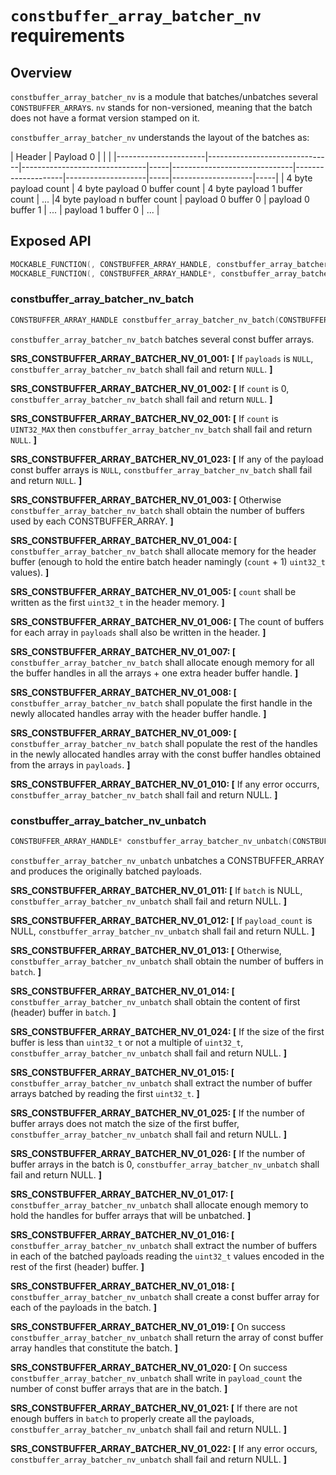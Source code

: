 ﻿`constbuffer_array_batcher_nv` requirements
================

## Overview

`constbuffer_array_batcher_nv` is a module that batches/unbatches several `CONSTBUFFER_ARRAY`s. `nv` stands for non-versioned, meaning that the batch does not have a format version stamped on it.

`constbuffer_array_batcher_nv` understands the layout of the batches as:

| Header                                                                                                                    | Payload 0                               |     |                          |
|----------------------|-------------------------------|-------------------------------|-----|------------------------------|--------------------|--------------------|-----|--------------------|-----|
| 4 byte payload count | 4 byte payload 0 buffer count | 4 byte payload 1 buffer count | ... |4 byte payload n buffer count | payload 0 buffer 0 | payload 0 buffer 1 | ... | payload 1 buffer 0 | ... |

## Exposed API

```c
MOCKABLE_FUNCTION(, CONSTBUFFER_ARRAY_HANDLE, constbuffer_array_batcher_nv_batch, CONSTBUFFER_ARRAY_HANDLE*, payloads, uint32_t, count);
MOCKABLE_FUNCTION(, CONSTBUFFER_ARRAY_HANDLE*, constbuffer_array_batcher_nv_unbatch, CONSTBUFFER_ARRAY_HANDLE, batch, uint32_t*, payload_count);
```

### constbuffer_array_batcher_nv_batch

```c
CONSTBUFFER_ARRAY_HANDLE constbuffer_array_batcher_nv_batch(CONSTBUFFER_ARRAY_HANDLE* payloads, uint32_t count);
```

`constbuffer_array_batcher_nv_batch` batches several const buffer arrays.

**SRS_CONSTBUFFER_ARRAY_BATCHER_NV_01_001: [** If `payloads` is `NULL`, `constbuffer_array_batcher_nv_batch` shall fail and return `NULL`. **]**

**SRS_CONSTBUFFER_ARRAY_BATCHER_NV_01_002: [** If `count` is 0, `constbuffer_array_batcher_nv_batch` shall fail and return `NULL`. **]**

**SRS_CONSTBUFFER_ARRAY_BATCHER_NV_02_001: [** If `count` is `UINT32_MAX` then `constbuffer_array_batcher_nv_batch` shall fail and return `NULL`. **]**

**SRS_CONSTBUFFER_ARRAY_BATCHER_NV_01_023: [** If any of the payload const buffer arrays is `NULL`, `constbuffer_array_batcher_nv_batch` shall fail and return `NULL`. **]**

**SRS_CONSTBUFFER_ARRAY_BATCHER_NV_01_003: [** Otherwise `constbuffer_array_batcher_nv_batch` shall obtain the number of buffers used by each CONSTBUFFER_ARRAY. **]**

**SRS_CONSTBUFFER_ARRAY_BATCHER_NV_01_004: [** `constbuffer_array_batcher_nv_batch` shall allocate memory for the header buffer (enough to hold the entire batch header namingly (`count` + 1) `uint32_t` values). **]**

**SRS_CONSTBUFFER_ARRAY_BATCHER_NV_01_005: [** `count` shall be written as the first `uint32_t` in the header memory. **]**

**SRS_CONSTBUFFER_ARRAY_BATCHER_NV_01_006: [** The count of buffers for each array in `payloads` shall also be written in the header. **]**

**SRS_CONSTBUFFER_ARRAY_BATCHER_NV_01_007: [** `constbuffer_array_batcher_nv_batch` shall allocate enough memory for all the buffer handles in all the arrays + one extra header buffer handle. **]**

**SRS_CONSTBUFFER_ARRAY_BATCHER_NV_01_008: [** `constbuffer_array_batcher_nv_batch` shall populate the first handle in the newly allocated handles array with the header buffer handle. **]**

**SRS_CONSTBUFFER_ARRAY_BATCHER_NV_01_009: [** `constbuffer_array_batcher_nv_batch` shall populate the rest of the handles in the newly allocated handles array with the const buffer handles obtained from the arrays in `payloads`. **]**

**SRS_CONSTBUFFER_ARRAY_BATCHER_NV_01_010: [** If any error occurrs, `constbuffer_array_batcher_nv_batch` shall fail and return NULL. **]**

### constbuffer_array_batcher_nv_unbatch

```c
CONSTBUFFER_ARRAY_HANDLE* constbuffer_array_batcher_nv_unbatch(CONSTBUFFER_ARRAY_HANDLE batch, uint32_t* payload_count);
```

`constbuffer_array_batcher_nv_unbatch` unbatches a CONSTBUFFER_ARRAY and produces the originally batched payloads.

**SRS_CONSTBUFFER_ARRAY_BATCHER_NV_01_011: [** If `batch` is NULL, `constbuffer_array_batcher_nv_unbatch` shall fail and return NULL. **]**

**SRS_CONSTBUFFER_ARRAY_BATCHER_NV_01_012: [** If `payload_count` is NULL, `constbuffer_array_batcher_nv_unbatch` shall fail and return NULL. **]**

**SRS_CONSTBUFFER_ARRAY_BATCHER_NV_01_013: [** Otherwise, `constbuffer_array_batcher_nv_unbatch` shall obtain the number of buffers in `batch`. **]**

**SRS_CONSTBUFFER_ARRAY_BATCHER_NV_01_014: [** `constbuffer_array_batcher_nv_unbatch` shall obtain the content of first (header) buffer in `batch`. **]**

**SRS_CONSTBUFFER_ARRAY_BATCHER_NV_01_024: [** If the size of the first buffer is less than `uint32_t` or not a multiple of `uint32_t`, `constbuffer_array_batcher_nv_unbatch` shall fail and return NULL. **]**

**SRS_CONSTBUFFER_ARRAY_BATCHER_NV_01_015: [** `constbuffer_array_batcher_nv_unbatch` shall extract the number of buffer arrays batched by reading the first `uint32_t`. **]**

**SRS_CONSTBUFFER_ARRAY_BATCHER_NV_01_025: [** If the number of buffer arrays does not match the size of the first buffer, `constbuffer_array_batcher_nv_unbatch` shall fail and return NULL. **]**

**SRS_CONSTBUFFER_ARRAY_BATCHER_NV_01_026: [** If the number of buffer arrays in the batch is 0, `constbuffer_array_batcher_nv_unbatch` shall fail and return NULL. **]**

**SRS_CONSTBUFFER_ARRAY_BATCHER_NV_01_017: [** `constbuffer_array_batcher_nv_unbatch` shall allocate enough memory to hold the handles for buffer arrays that will be unbatched. **]**

**SRS_CONSTBUFFER_ARRAY_BATCHER_NV_01_016: [** `constbuffer_array_batcher_nv_unbatch` shall extract the number of buffers in each of the batched payloads reading the `uint32_t` values encoded in the rest of the first (header) buffer. **]**

**SRS_CONSTBUFFER_ARRAY_BATCHER_NV_01_018: [** `constbuffer_array_batcher_nv_unbatch` shall create a const buffer array for each of the payloads in the batch. **]**

**SRS_CONSTBUFFER_ARRAY_BATCHER_NV_01_019: [** On success `constbuffer_array_batcher_nv_unbatch` shall return the array of const buffer array handles that constitute the batch. **]**

**SRS_CONSTBUFFER_ARRAY_BATCHER_NV_01_020: [** On success `constbuffer_array_batcher_nv_unbatch` shall write in `payload_count` the number of const buffer arrays that are in the batch. **]**

**SRS_CONSTBUFFER_ARRAY_BATCHER_NV_01_021: [** If there are not enough buffers in `batch` to properly create all the payloads, `constbuffer_array_batcher_nv_unbatch` shall fail and return NULL. **]**

**SRS_CONSTBUFFER_ARRAY_BATCHER_NV_01_022: [** If any error occurs, `constbuffer_array_batcher_nv_unbatch` shall fail and return NULL. **]**
